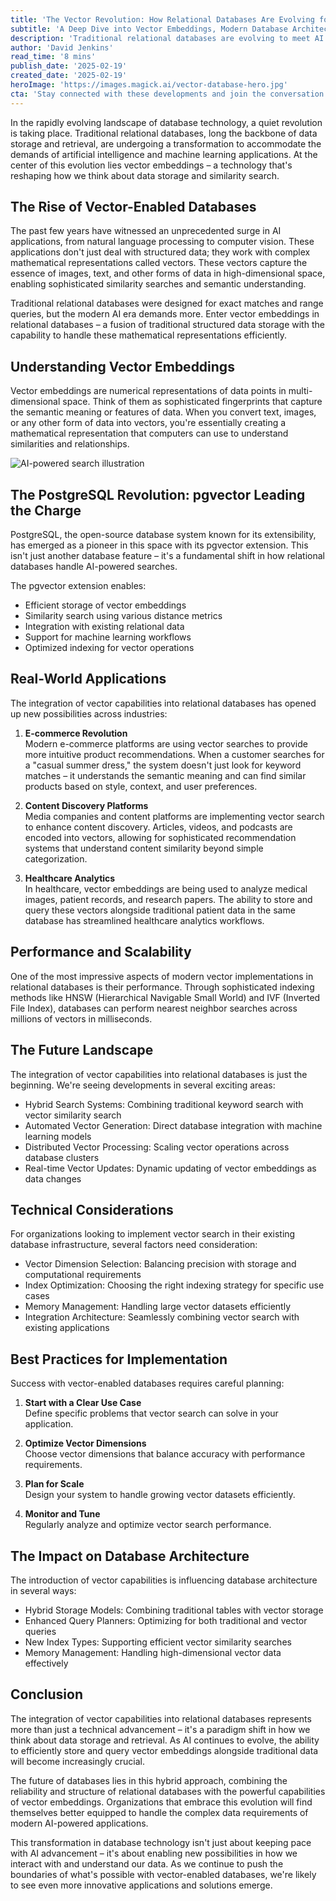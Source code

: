 ```yaml
---
title: 'The Vector Revolution: How Relational Databases Are Evolving for AI-Powered Search'
subtitle: 'A Deep Dive into Vector Embeddings, Modern Database Architecture, and the Future of Data Retrieval'
description: 'Traditional relational databases are evolving to meet AI demands through vector embeddings, enabling sophisticated similarity searches and semantic understanding. PostgreSQL''s pgvector extension leads this transformation, opening new possibilities in e-commerce, content discovery, and healthcare analytics. This fusion of traditional databases with vector capabilities represents a fundamental shift in data storage and retrieval.'
author: 'David Jenkins'
read_time: '8 mins'
publish_date: '2025-02-19'
created_date: '2025-02-19'
heroImage: 'https://images.magick.ai/vector-database-hero.jpg'
cta: 'Stay connected with these developments and join the conversation about the future of database technology by following us on LinkedIn at MagickAI, where we regularly share insights about cutting-edge developments in AI and database technology.'
---
```


In the rapidly evolving landscape of database technology, a quiet revolution is taking place. Traditional relational databases, long the backbone of data storage and retrieval, are undergoing a transformation to accommodate the demands of artificial intelligence and machine learning applications. At the center of this evolution lies vector embeddings – a technology that's reshaping how we think about data storage and similarity search.

## The Rise of Vector-Enabled Databases

The past few years have witnessed an unprecedented surge in AI applications, from natural language processing to computer vision. These applications don't just deal with structured data; they work with complex mathematical representations called vectors. These vectors capture the essence of images, text, and other forms of data in high-dimensional space, enabling sophisticated similarity searches and semantic understanding.

Traditional relational databases were designed for exact matches and range queries, but the modern AI era demands more. Enter vector embeddings in relational databases – a fusion of traditional structured data storage with the capability to handle these mathematical representations efficiently.

## Understanding Vector Embeddings

Vector embeddings are numerical representations of data points in multi-dimensional space. Think of them as sophisticated fingerprints that capture the semantic meaning or features of data. When you convert text, images, or any other form of data into vectors, you're essentially creating a mathematical representation that computers can use to understand similarities and relationships.

![AI-powered search illustration](https://i.magick.ai/PIXE/1738406181100_magick_img.webp)

## The PostgreSQL Revolution: pgvector Leading the Charge

PostgreSQL, the open-source database system known for its extensibility, has emerged as a pioneer in this space with its pgvector extension. This isn't just another database feature – it's a fundamental shift in how relational databases handle AI-powered searches.

The pgvector extension enables:
- Efficient storage of vector embeddings
- Similarity search using various distance metrics
- Integration with existing relational data
- Support for machine learning workflows
- Optimized indexing for vector operations

## Real-World Applications

The integration of vector capabilities into relational databases has opened up new possibilities across industries:

1. **E-commerce Revolution**  
   Modern e-commerce platforms are using vector searches to provide more intuitive product recommendations. When a customer searches for a "casual summer dress," the system doesn't just look for keyword matches – it understands the semantic meaning and can find similar products based on style, context, and user preferences.

2. **Content Discovery Platforms**  
   Media companies and content platforms are implementing vector search to enhance content discovery. Articles, videos, and podcasts are encoded into vectors, allowing for sophisticated recommendation systems that understand content similarity beyond simple categorization.

3. **Healthcare Analytics**  
   In healthcare, vector embeddings are being used to analyze medical images, patient records, and research papers. The ability to store and query these vectors alongside traditional patient data in the same database has streamlined healthcare analytics workflows.

## Performance and Scalability

One of the most impressive aspects of modern vector implementations in relational databases is their performance. Through sophisticated indexing methods like HNSW (Hierarchical Navigable Small World) and IVF (Inverted File Index), databases can perform nearest neighbor searches across millions of vectors in milliseconds.

## The Future Landscape

The integration of vector capabilities into relational databases is just the beginning. We're seeing developments in several exciting areas:
- Hybrid Search Systems: Combining traditional keyword search with vector similarity search
- Automated Vector Generation: Direct database integration with machine learning models
- Distributed Vector Processing: Scaling vector operations across database clusters
- Real-time Vector Updates: Dynamic updating of vector embeddings as data changes

## Technical Considerations

For organizations looking to implement vector search in their existing database infrastructure, several factors need consideration:
- Vector Dimension Selection: Balancing precision with storage and computational requirements
- Index Optimization: Choosing the right indexing strategy for specific use cases
- Memory Management: Handling large vector datasets efficiently
- Integration Architecture: Seamlessly combining vector search with existing applications

## Best Practices for Implementation

Success with vector-enabled databases requires careful planning:

1. **Start with a Clear Use Case**  
   Define specific problems that vector search can solve in your application.

2. **Optimize Vector Dimensions**  
   Choose vector dimensions that balance accuracy with performance requirements.

3. **Plan for Scale**  
   Design your system to handle growing vector datasets efficiently.

4. **Monitor and Tune**  
   Regularly analyze and optimize vector search performance.

## The Impact on Database Architecture

The introduction of vector capabilities is influencing database architecture in several ways:
- Hybrid Storage Models: Combining traditional tables with vector storage
- Enhanced Query Planners: Optimizing for both traditional and vector queries
- New Index Types: Supporting efficient vector similarity searches
- Memory Management: Handling high-dimensional vector data effectively

## Conclusion

The integration of vector capabilities into relational databases represents more than just a technical advancement – it's a paradigm shift in how we think about data storage and retrieval. As AI continues to evolve, the ability to efficiently store and query vector embeddings alongside traditional data will become increasingly crucial.

The future of databases lies in this hybrid approach, combining the reliability and structure of relational databases with the powerful capabilities of vector embeddings. Organizations that embrace this evolution will find themselves better equipped to handle the complex data requirements of modern AI-powered applications.

This transformation in database technology isn't just about keeping pace with AI advancement – it's about enabling new possibilities in how we interact with and understand our data. As we continue to push the boundaries of what's possible with vector-enabled databases, we're likely to see even more innovative applications and solutions emerge.